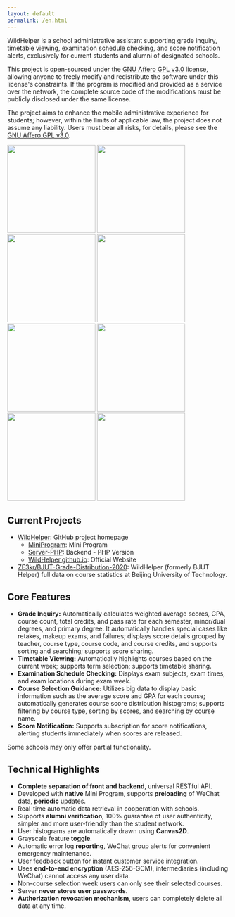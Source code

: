 ```yaml
---
layout: default
permalink: /en.html
---
```


WildHelper is a school administrative assistant supporting grade inquiry, timetable viewing, examination schedule checking, and score notification alerts, exclusively for current students and alumni of designated schools.

This project is open-sourced under the [GNU Affero GPL v3.0](https://github.com/WildHelper/WildHelper.github.io/raw/master/LICENSE) license, allowing anyone to freely modify and redistribute the software under this license's constraints. If the program is modified and provided as a service over the network, the complete source code of the modifications must be publicly disclosed under the same license.

The project aims to enhance the mobile administrative experience for students; however, within the limits of applicable law, the project does not assume any liability. Users must bear all risks, for details, please see the [GNU Affero GPL v3.0](https://github.com/WildHelper/WildHelper.github.io/raw/master/LICENSE).

<img src="https://user-images.githubusercontent.com/6601455/87389305-18a0fc00-c5d9-11ea-8329-028038f6668d.PNG" width="200" />
<img src="https://user-images.githubusercontent.com/6601455/87389413-48500400-c5d9-11ea-84f5-24d8fb8480af.PNG" width="200" />
<img src="https://user-images.githubusercontent.com/6601455/87389498-6c134a00-c5d9-11ea-88cc-5c378fe2b105.PNG" width="200" />
<img src="https://user-images.githubusercontent.com/6601455/87389508-6fa6d100-c5d9-11ea-9d65-1a8d2a772a64.PNG" width="200" />
<img src="https://user-images.githubusercontent.com/6601455/87389513-71709480-c5d9-11ea-8869-ec8adcb31124.PNG" width="200" />
<img src="https://user-images.githubusercontent.com/6601455/87389522-733a5800-c5d9-11ea-99a8-2681f5afa489.PNG" width="200" />
<img src="https://user-images.githubusercontent.com/6601455/87389527-76354880-c5d9-11ea-8f70-244c7809faf8.PNG" width="200" />
<img src="https://user-images.githubusercontent.com/6601455/87389532-77ff0c00-c5d9-11ea-96cf-df8c1cc257b0.PNG" width="200" />

## Current Projects

- [WildHelper](https://github.com/WildHelper): GitHub project homepage
  - [MiniProgram](https://github.com/WildHelper/MiniProgram): Mini Program
  - [Server-PHP](https://github.com/WildHelper/Server-PHP): Backend - PHP Version
  - [WildHelper.github.io](https://github.com/WildHelper/WildHelper.github.io): Official Website
- [ZE3kr/BJUT-Grade-Distribution-2020](https://github.com/ZE3kr/BJUT-Grade-Distribution-2020): WildHelper (formerly BJUT Helper) full data on course statistics at Beijing University of Technology.

## Core Features

- **Grade Inquiry:** Automatically calculates weighted average scores, GPA, course count, total credits, and pass rate for each semester, minor/dual degrees, and primary degree. It automatically handles special cases like retakes, makeup exams, and failures; displays score details grouped by teacher, course type, course code, and course credits, and supports sorting and searching; supports score sharing.
- **Timetable Viewing:** Automatically highlights courses based on the current week; supports term selection; supports timetable sharing.
- **Examination Schedule Checking:** Displays exam subjects, exam times, and exam locations during exam week.
- **Course Selection Guidance:** Utilizes big data to display basic information such as the average score and GPA for each course; automatically generates course score distribution histograms; supports filtering by course type, sorting by scores, and searching by course name.
- **Score Notification:** Supports subscription for score notifications, alerting students immediately when scores are released.

Some schools may only offer partial functionality.

## Technical Highlights

- **Complete separation of front and backend**, universal RESTful API.
- Developed with **native** Mini Program, supports **preloading** of WeChat data, **periodic** updates.
- Real-time automatic data retrieval in cooperation with schools.
- Supports **alumni verification**, 100% guarantee of user authenticity, simpler and more user-friendly than the student network.
- User histograms are automatically drawn using **Canvas2D**.
- Grayscale feature **toggle**.
- Automatic error log **reporting**, WeChat group alerts for convenient emergency maintenance.
- User feedback button for instant customer service integration.
- Uses **end-to-end encryption** (AES-256-GCM), intermediaries (including WeChat) cannot access any user data.
- Non-course selection week users can only see their selected courses.
- Server **never stores user passwords**.
- **Authorization revocation mechanism**, users can completely delete all data at any time.
